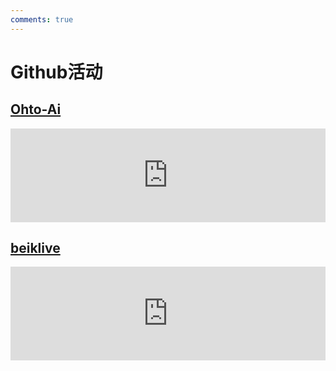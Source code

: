 ```yaml
---
comments: true
---
```

# Github活动

## [Ohto-Ai](https://gitstalk.netlify.app/Ohto-Ai)

<iframe id='inner-html' style='width:100%' src="https://gitstalk.netlify.app/Ohto-Ai" scrolling="no" border="0" frameborder="no" framespacing="0" allowfullscreen="true"> </iframe>

## [beiklive](https://gitstalk.netlify.app/beiklive)

<iframe id='inner-html' style='width:100%' src="https://gitstalk.netlify.app/beiklive" scrolling="no" border="0" frameborder="no" framespacing="0" allowfullscreen="true"> </iframe>
